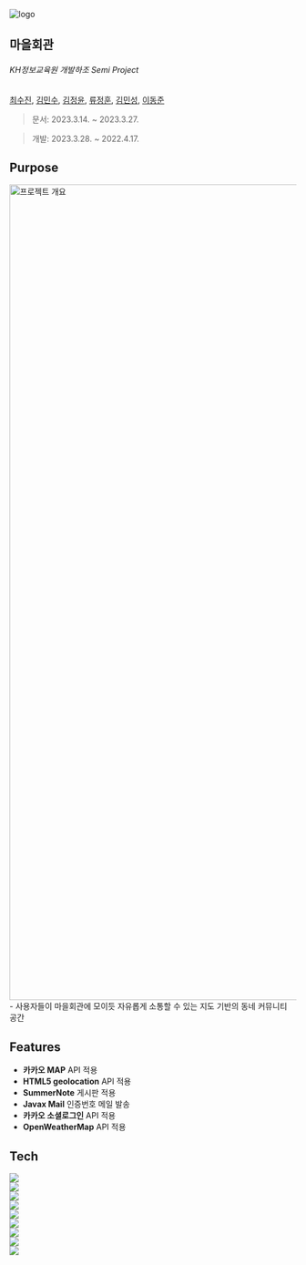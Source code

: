 

![logo](https://github.com/choisj123/villageHall/assets/108768958/dab2136c-63d2-47c1-ba3f-7c887adbc4ee)

## 마을회관

###### _KH정보교육원 개발하조 Semi Project_            
[최수진](https://github.com/choisj123), [김민수](https://github.com/mskim9097), [김정윤](https://github.com/kim-jeongyoon), [류정훈](https://github.com/FORMEEEEE), [김민성](https://github.com/kimmin-gif), [이동준](https://github.com/Apsalus)

  > 문서: 2023.3.14. ~ 2023.3.27.
  
  > 개발: 2023.3.28. ~ 2022.4.17.


## Purpose
<img width="1433" alt="프로젝트 개요" src="https://user-images.githubusercontent.com/108768958/232320413-664ac889-7514-4d67-9f1d-a6207955a53e.png">
- 사용자들이 마을회관에 모이듯 자유롭게 소통할 수 있는 지도 기반의 동네 커뮤니티 공간

## Features
* **카카오 MAP** API 적용
* **HTML5 geolocation** API 적용
* **SummerNote** 게시판 적용
* **Javax Mail** 인증번호 메일 발송
* **카카오 소셜로그인** API 적용
* **OpenWeatherMap** API 적용




## Tech
<div> 
  <img src="https://img.shields.io/badge/java-007396?style=for-the-badge&logo=java&logoColor=white"> 
  <br>
  <img src="https://img.shields.io/badge/html5-E34F26?style=for-the-badge&logo=html5&logoColor=white"> 
  <br>
  <img src="https://img.shields.io/badge/css-1572B6?style=for-the-badge&logo=css3&logoColor=white"> 
  <br>
  <img src="https://img.shields.io/badge/javascript-F7DF1E?style=for-the-badge&logo=javascript&logoColor=black"> 
  <br>
  <img src="https://img.shields.io/badge/jquery-0769AD?style=for-the-badge&logo=jquery&logoColor=white">
  <br>
  <img src="https://img.shields.io/badge/oracle-F80000?style=for-the-badge&logo=oracle&logoColor=white"> 
  <br>
  <img src="https://img.shields.io/badge/spring-6DB33F?style=for-the-badge&logo=spring&logoColor=white"> 
  <br>
  <img src="https://img.shields.io/badge/apache tomcat-F8DC75?style=for-the-badge&logo=apachetomcat&logoColor=white">
  <br>
  <img src="https://img.shields.io/badge/github-181717?style=for-the-badge&logo=github&logoColor=white">
  <br>
</div>



